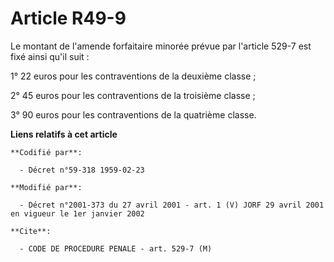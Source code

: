 # Article R49-9

Le montant de l'amende forfaitaire minorée prévue par l'article 529-7 est fixé ainsi qu'il suit :

1° 22 euros pour les contraventions de la deuxième classe ;

2° 45 euros pour les contraventions de la troisième classe ;

3° 90 euros pour les contraventions de la quatrième classe.

**Liens relatifs à cet article**

	**Codifié par**:

	  - Décret n°59-318 1959-02-23

	**Modifié par**:

	  - Décret n°2001-373 du 27 avril 2001 - art. 1 (V) JORF 29 avril 2001 en vigueur le 1er janvier 2002

	**Cite**:

	  - CODE DE PROCEDURE PENALE - art. 529-7 (M)
